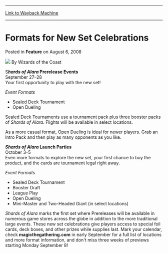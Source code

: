 
---
[Link to Wayback Machine](https://web.archive.org/web/20211021022838/https://magic.wizards.com/en/articles/archive/feature/formats-new-set-celebrations-2008-08-06)

[_metadata_:author]:- "Wizards of the Coast"
[_metadata_:description]:- "Shards of Alara Prerelease Events September 27–28 Your first opportunity to play with the new set! Event FormatsSealed Deck Tournament Open Dueling Sealed Deck Tournaments use a tournament pack plus three booster packs of Shards of Alara. Flights will be available in select locations. As a more casual format, Open Dueling is ideal for newer players. Grab an Intro Pack and then"
[_metadata_:generator]:- "Drupal 7 (http://drupal.org)"
[_metadata_:publish_date]:- "2008-08-06"
[_metadata_:title]:- "Formats for New Set Celebrations"
[_metadata_:wayback_capture_timestamp]:- "2021-10-21 02:28:38+00:00"
[_metadata_:wayback_raw_url]:- "https://web.archive.org/web/20211021022838id_/https://magic.wizards.com/en/articles/archive/feature/formats-new-set-celebrations-2008-08-06"
[_metadata_:wayback_url]:- "https://magic.wizards.com/en/articles/archive/feature/formats-new-set-celebrations-2008-08-06"
---


 Formats for New Set Celebrations
=================================



 Posted in **Feature**
 on August 6, 2008 






![](https://media.magic.wizards.com/styles/auth_small/public/images/person/wizards_author.jpg)
By Wizards of the Coast











S***hards of Alara* Prerelease Events**  
 September 27–28  
 Your first opportunity to play with the new set!


*Event Formats*  


* Sealed Deck Tournament
* Open Dueling

Sealed Deck Tournaments use a tournament pack plus three booster packs of *Shards of Alara*. Flights will be available in select locations. 


As a more casual format, Open Dueling is ideal for newer players. Grab an Intro Pack and then play as many opponents as you like. 


***Shards of Alara* Launch Parties**  
 October 3–5  
 Even more formats to explore the new set, your first chance to buy the product, and the cards are tournament legal right away.


*Event Formats*   


* Sealed Deck Tournament
* Booster Draft
* League Play
* Open Dueling
* Mini-Master and Two-Headed Giant (in select locations)

*Shards of Alara* marks the first set where Prereleases will be available in numerous game stores across the globe in addition to the more traditional large events. These new set celebrations give players access to special foil cards, deck boxes, and other prizes while supplies last. Mark your calendar, check **magicthegathering.com** in early September for a full list of locations and more format information, and don't miss three weeks of previews starting Monday September 8!







